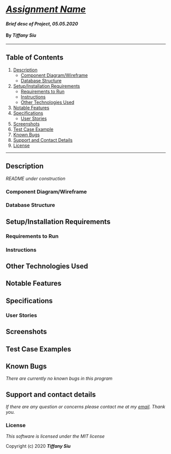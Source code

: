 # _[Assignment Name](https://github.com/TSiu88/#)_

#### _Brief desc of Project, 05.05.2020_

#### By _**Tiffany Siu**_

<!-- [![Project Status: Inactive – The project has reached a stable, usable state but is no longer being actively developed; support/maintenance will be provided as time allows.](https://www.repostatus.org/badges/latest/inactive.svg)](https://www.repostatus.org/#inactive) -->
<!-- [![Project Status: Active – The project has reached a stable, usable state and is being actively developed.](https://www.repostatus.org/badges/latest/active.svg)](https://www.repostatus.org/#active) -->
<!-- [![Project Status: WIP – Initial development is in progress, but there has not yet been a stable, usable release suitable for the public.](https://www.repostatus.org/badges/latest/wip.svg)](https://www.repostatus.org/#wip) -->
<!-- ![LastCommit](https://img.shields.io/github/last-commit/tsiu88/#)
![Languages](https://img.shields.io/github/languages/top/tsiu88/#)
[![MIT license](https://img.shields.io/badge/License-MIT-orange.svg)](https://lbesson.mit-license.org/) -->

---
## Table of Contents
1. [Description](#description)
    - [Component Diagram/Wireframe](#component-diagram/wireframe)
    - [Database Structure](#database-structure)
2. [Setup/Installation Requirements](#setup/installation-requirements)
    - [Requirements to Run](#requirements-to-run)
    - [Instructions](#instructions)
    - [Other Technologies Used](#other-technologies-used)
3. [Notable Features](#notable-features)
4. [Specifications](#specifications)
    - [User Stories](#user-stories)
5. [Screenshots](#screenshots)
6. [Test Case Example](#test-case-example)
7. [Known Bugs](#known-bugs)
8. [Support and Contact Details](#support-and-contact-details)
9. [License](#license)
---
## Description

_README under construction_
<!-- _Detailed desc w/ purpose/usage, what does, motivation to create, why exists, other info for users/developers to have_ -->

### Component Diagram/Wireframe

<!-- <img src="./public/component-diagram-wireframe.png"> -->

### Database Structure

<!-- <img src="./public/data-structure.png"> -->

## Setup/Installation Requirements

<!-- _This program requires .NET Core SDK to run. [Here is a free tutorial](https://www.learnhowtoprogram.com/c-and-net/getting-started-with-c/installing-c-and-net) for installing .NET on Mac or Windows 10 from the [official website](https://dotnet.microsoft.com/download/dotnet-core/)._ 

_This program also makes use of SQL databases. We recommend using MySQL Workbench to build your databases. [Here is a free tutorial](https://www.learnhowtoprogram.com/c-and-net/getting-started-with-c/installing-and-configuring-mysql) for installing MySQL WorkBench and MySQL Community Server on Mac (using links [Mac1](https://dev.mysql.com/downloads/file/?id=484914) and [Mac2](https://dev.mysql.com/downloads/file/?id=484391)) or [Windows 10](https://dev.mysql.com/downloads/file/?id=484919)._ -->

### Requirements to Run
<!-- #### C#
* _.NET Core_
* _ASP.NET Core MVC_
* _MySQL Workbench_
* _MySQL Community Server_
* _Entity Framework_
* _Command Prompt_
* _Web Browser_ -->

<!-- #### Javascript
* _Web Browser_
* _Webpack_
* _Node.js_
* _NPM_
* _API KEY_ -->

### Instructions

<!-- *This application may be viewed by:*

1. Download and install .NET Core from the [official website](https://dotnet.microsoft.com/download/dotnet-core/)
2. Download and install MySQL Workbench and Community Server for Mac or Windows by following the instructions [here](https://www.learnhowtoprogram.com/c-and-net/getting-started-with-c/installing-and-configuring-mysql).
3. Click clone the [repository](https://github.com/TSiu88/#.git) from my [GitHub page](https://github.com/TSiu88) to copy the repository link
4. Use a command line interface to type `git clone (repository-link-here)` to copy the project into the current folder and then move into the repository's directory that was just created with `cd (project-name-here)`
5. Start up a local server by opening MySQL Workbench and adding a `MySQL Connections` using the default IP address and Port (IP 127.0.0.1, Port 3306), username (root), and password from setup.
6. Construct the database by entering in the following lines under the `Query 1` section and then clicking execute:
  >
    CREATE DATABASE tiffany_siu;
    USE tiffany_siu;
    CREATE TABLE stylists (id serial PRIMARY KEY, name VARCHAR(255));
    CREATE TABLE clients (id serial PRIMARY KEY, description VARCHAR(255));
7. Run `dotnet restore` and `dotnet build` in command line interface of the repository's main project directory
8. Run `dotnet run` to start up the program in the command line interface
9. Type the URL listed under "Now listening on:" into a web browser to run -->

<!-- *This page may be viewed by:*

1. Download and install .NET Core from the [official website](https://dotnet.microsoft.com/download/dotnet-core/)
2. Clone the [repository](https://github.com/TSiu88/#.git) from my [GitHub page](https://github.com/TSiu88)
3. Use a command line interface to move to the repository's directory with `cd project-directory`
4. Run `dotnet restore` and `dotnet build` in command line interface of the repository's directory
5. Run `dotnet run` to start up the program in the command line interface
6. Type the URL listed under "Now listening on:" into a web browser  -->

<!-- 1. Download and install Node.js from the [official website](https://nodejs.org/en/download/)
2. Clone the [repository](https://github.com/TSiu88/#.git) from my [GitHub page](https://github.com/TSiu88)
3. Use a command line/Bash to move to the project directory with `cd project-directory`
4. Run `npm install` to get all dependencies. 
5. Run `npm run start` to start up the program 
6. Open [http://localhost:3000](http://localhost:3000) to view it in the browser. -->

<!-- _This page may be viewed by cloning the [repository](https://github.com/TSiu88/#.git) from my [GitHub page](https://github.com/TSiu88) and opening the **index.html** file in any web browser._ -->

<!-- _Other things need to run like servers, databases, code, how to install and use program_ -->

## Other Technologies Used
<!-- #### C#
* _C#_
* _HTML_
* _CSS_
* _MSTest_
* _Razor_
* _Markdown_ -->

<!-- #### Javascript
* _HTML_
* _CSS_
* _Javascript_
* _React_
* _Redux_
* _Firebase_
* _JQuery 3.4.1_
* _Bootstrap 4.4.1_
* _ESLint_
* _Babel_
* _Jest_
* _Markdown_ -->

## Notable Features
<!-- _features that make project stand out_ -->

## Specifications

<!-- * _List of features the program should do, from simplest to more complex, handling all possible cases.  Can do as text or put in table, with example input and output -->

<!-- <details>
  <summary>Click to expand to view Specifications</summary>

| Specification | Input | Output |
| :-------------     | :------------- | :------------- |
| The program displays welcome message and menu with prices | Application start | Welcome message and menu displayed |
| The program displays special deals in readable format | Application start | Special deals displayed ("Buy 2, get 1 free" "3 for $5") |
| The program takes input of user that is not an integer, then assume 0 ordered | Bread="aaa", Pastry="" | Bread=0, Pastry=0 |
| The program takes number of loaves of bread and pastries and displays totals | Bread=4, Pastry=4 | Bread=$20, Pastry=$8, Total=$28 |
| If input qualifies for special deals, costs calculated using discounted price | Bread=3, Pastry=3 | Bread=$10, Pastry=$5, Total=$15 |

</details> -->

### User Stories
<!-- <details>
  <summary>Click to expand to view User Stories </summary> -->

<!-- * As a scheduler, I want to be able to organize nurses vacation schedules without much paperwork so that I can be more efficient.
* As a scheduler, I want to see a list of requests with the overlapping dates and the nurses that sent in the requests organized by priority so I can see which staff member should have priority in getting the request approved. -->

<!-- * Give stories for people who will use this project and what they'd want it to do.  Can include customers/end users, programmers that maintain code, etc. Use "As a <job title/type of user/etc>, I want to...<what want program to achieve>... so that I can...<reason>.-->
<!-- </details> -->

## Screenshots

<!-- _Here is a snippet of what the input looks like:_

![Snippet of input fields](img/snippet1.png)

_Here is a preview of what the output looks like:_

![Snippet of output box](img/snippet2.png) -->

<!-- <details>
  <summary>Expand to view More Screenshots </summary>

  ![Snippet of input fields](img/snippet3.png)


</details> -->

<!-- _{Show pictures using ![alt text](image.jpg), show what library does as concisely as possible but don't need to explain how project solves problem from `code`_ -->

## Test Case Examples
<!-- _Tests are done through MSTest and are run from the command line prompt with `dotnet test` from the `ProjectName.Tests` directory. -->
<!-- _Tests are done through Jest and are run from the command line prompt with `npm test`._ -->

<!-- _Some example tests:_

![Snippet of an example test](img/tester1.png)

![Snippet of an example result](img/tester2.png) -->

<!-- _describe and show how to run tests with `code` examples}_ -->

## Known Bugs

_There are currently no known bugs in this program_

## Support and contact details

_If there are any question or concerns please contact me at my [email](mailto:tsiu88@gmail.com). Thank you._

<!-- _If there are any question or concerns please contact us at our emails: [Tiffany Siu](mailto:tsiu88@gmail.com) and [Name](mailto:#). Thank you._ -->

### License

*This software is licensed under the MIT license*

Copyright (c) 2020 **_Tiffany Siu_**
